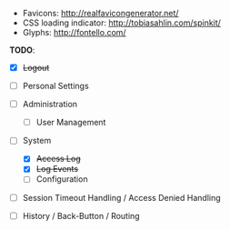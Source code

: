 * Favicons: http://realfavicongenerator.net/
* CSS loading indicator: http://tobiasahlin.com/spinkit/
* Glyphs: http://fontello.com/  


__TODO__:

- [x] ~~Logout~~
- [ ] Personal Settings
- [ ] Administration
  - [ ] User Management 
- [ ] System
  - [x] ~~Access Log~~
  - [x] ~~Log Events~~
  - [ ] Configuration
  
- [ ] Session Timeout Handling / Access Denied Handling  
- [ ] History / Back-Button / Routing
   
